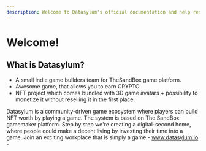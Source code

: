 ```yaml
---
description: Welcome to Datasylum's official documentation and help resource.
---
```


# Welcome!

## What is Datasylum?

* A small indie game builders team for TheSandBox game platform.
* Awesome game, that allows you to earn CRYPTO
* NFT project which comes bundled with 3D game avatars + possibility to monetize it without reselling it in the first place.

Datasylum is a community-driven game ecosystem where players can build NFT worth by playing  a game. The system is based on The SandBox gamemaker platform. Step by step we're creating a digital-second home, where people could make a decent living by investing their time into a game. Join an exciting workplace that is simply a game - www.datasylum.io -
